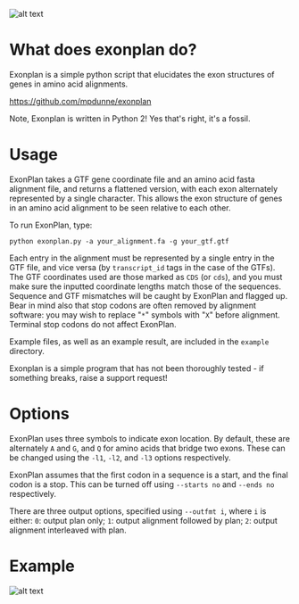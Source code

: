 ![alt text](http://empede.co.uk/imgrepos/exonplan_head.png? "ExonPlan - exon maps for amino acid alignments")

What does exonplan do?
==========
Exonplan is a simple python script that elucidates the exon structures of genes in amino acid alignments.

https://github.com/mpdunne/exonplan

Note, Exonplan is written in Python 2! Yes that's right, it's a fossil.

Usage
=====

ExonPlan takes a GTF gene coordinate file and an amino acid fasta alignment file, and returns a flattened version, with each exon alternately represented by a single character. This allows the exon structure of genes in an amino acid alignment to be seen relative to each other.

To run ExonPlan, type:

```
python exonplan.py -a your_alignment.fa -g your_gtf.gtf
```

Each entry in the alignment must be represented by a single entry in the GTF file, and vice versa (by ```transcript_id``` tags in the case of the GTFs). The GTF coordinates used are those marked as ```CDS``` (or ```cds```), and you must make sure the inputted coordinate lengths match those of the sequences. Sequence and GTF mismatches will be caught by ExonPlan and flagged up. Bear in mind also that stop codons are often removed by alignment software: you may wish to replace "```*```" symbols with "```X```" before alignment. Terminal stop codons do not affect ExonPlan.

Example files, as well as an example result, are included in the ```example``` directory.

Exonplan is a simple program that has not been thoroughly tested - if something breaks, raise a support request!

Options
=======

ExonPlan uses three symbols to indicate exon location. By default, these are alternately ```A``` and ```G```, and ```Q``` for amino acids that bridge two exons. These can be changed using the ```-l1```, ```-l2```, and ```-l3``` options respectively.

ExonPlan assumes that the first codon in a sequence is a start, and the final codon is a stop. This can be turned off using ```--starts no``` and ```--ends no``` respectively.

There are three output options, specified using ```--outfmt i```, where ```i``` is either: ```0```: output plan only; ```1```: output alignment followed by plan; ```2```: output alignment interleaved with plan.

Example
=======
![alt text](http://empede.co.uk/imgrepos/exonplan_eg.png? "ExonPlan - example alignment")
